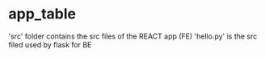 # app_table
'src' folder contains the src files of the REACT app (FE)
'hello.py' is the src filed used by flask for BE
